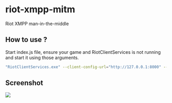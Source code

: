 # riot-xmpp-mitm
Riot XMPP man-in-the-middle

## How to use ?
Start index.js file, ensure your game and RiotClientServices is not running and start it using those arguments.
```bash
"RiotClientServices.exe" --client-config-url="http://127.0.0.1:8000" --launch-product=valorant --launch-patchline=live
```

## Screenshot
![](https://i.imgur.com/dgsB4gj.png)
